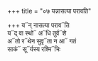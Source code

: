 +++
title = "०७ यन्नासत्या परावति"

+++
य᳓न् नासत्या पराव᳓ति  
य᳓द् वा स्थो᳓ अ᳓धि तुर्व᳓शे  
अ᳓तो र᳓थेन सुवृ᳓ता न आ᳓ गतं  
साकं᳓ सू᳓र्यस्य रश्मि᳓भिः